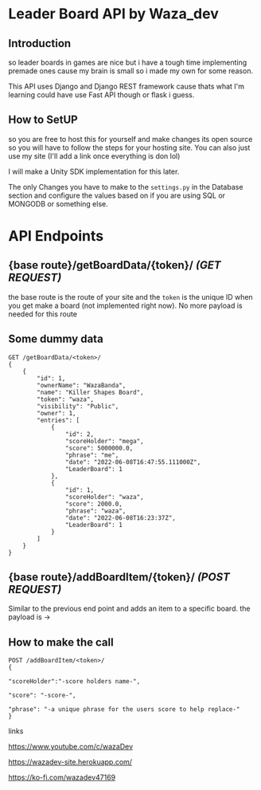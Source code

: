 
# Leader Board API by Waza_dev
## Introduction
so leader boards in games are nice but i have a tough time implementing premade ones cause my brain is small so i made my own for some reason.

This API uses Django and Django REST framework cause thats what I'm learning could have use Fast API though or flask i guess.

## How to SetUP
so you are free to host this for yourself and make changes its open source so you will have to follow the steps for your hosting site.
You can also just use my site (I'll add a link once everything is don lol)

I will make a Unity SDK implementation for this later.

The only Changes you have to make to the ``settings.py`` in the Database section and configure the values based on if you are using SQL or MONGODB or something else.

# API Endpoints
## {base route}/getBoardData/{token}/  *(GET REQUEST)* 

the base route is the route of your site and the `token` is the unique ID when you get make a board (not implemented right now). No more payload is needed for this route

## Some dummy data

    GET /getBoardData/<token>/
    {
        {
            "id": 1,
            "ownerName": "WazaBanda",
            "name": "Killer Shapes Board",
            "token": "waza",
            "visibility": "Public",
            "owner": 1,
            "entries": [
                {
                    "id": 2,
                    "scoreHolder": "mega",
                    "score": 5000000.0,
                    "phrase": "me",
                    "date": "2022-06-08T16:47:55.111000Z",
                    "LeaderBoard": 1
                },
                {
                    "id": 1,
                    "scoreHolder": "waza",
                    "score": 2000.0,
                    "phrase": "waza",
                    "date": "2022-06-08T16:23:37Z",
                    "LeaderBoard": 1
                }
            ]
        }
    }

## {base route}/addBoardItem/{token}/  *(POST REQUEST)* 
Similar to the previous end point and adds an item to a specific board. 
the payload is ->

## How to make the call


    POST /addBoardItem/<token>/
    {
    
    "scoreHolder":"-score holders name-",
    
    "score": "-score-",

    "phrase": "-a unique phrase for the users score to help replace-"
    }

links

https://www.youtube.com/c/wazaDev

https://wazadev-site.herokuapp.com/

https://ko-fi.com/wazadev47169